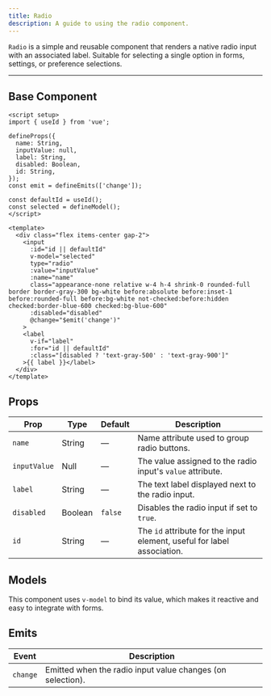 ```yaml
---
title: Radio  
description: A guide to using the radio component.
---
```


`Radio` is a simple and reusable component that renders a native radio input with an associated label. Suitable for selecting a single option in forms, settings, or preference selections.

---

## Base Component

```vue
<script setup>
import { useId } from 'vue';

defineProps({
  name: String,
  inputValue: null,
  label: String,
  disabled: Boolean,
  id: String,
});
const emit = defineEmits(['change']);

const defaultId = useId();
const selected = defineModel();
</script>

<template>
  <div class="flex items-center gap-2">
    <input
      :id="id || defaultId"
      v-model="selected"
      type="radio"
      :value="inputValue"
      :name="name"
      class="appearance-none relative w-4 h-4 shrink-0 rounded-full border border-gray-300 bg-white before:absolute before:inset-1 before:rounded-full before:bg-white not-checked:before:hidden checked:border-blue-600 checked:bg-blue-600"
      :disabled="disabled"
      @change="$emit('change')"
    >
    <label
      v-if="label"
      :for="id || defaultId"
      :class="[disabled ? 'text-gray-500' : 'text-gray-900']"
    >{{ label }}</label>
  </div>
</template>
```

## Props

| Prop         | Type    | Default | Description                                                             |
| ------------ | ------- | ------- | ----------------------------------------------------------------------- |
| `name`       | String  | —       | Name attribute used to group radio buttons.                             |
| `inputValue` | Null    | —       | The value assigned to the radio input's `value` attribute.              |
| `label`      | String  | —       | The text label displayed next to the radio input.                       |
| `disabled`   | Boolean | `false` | Disables the radio input if set to `true`.                              |
| `id`         | String  | —       | The `id` attribute for the input element, useful for label association. |

## Models

This component uses `v-model` to bind its value, which makes it reactive and easy to integrate with forms.

## Emits

| Event    | Description                                                |
| -------- | ---------------------------------------------------------- |
| `change` | Emitted when the radio input value changes (on selection). |